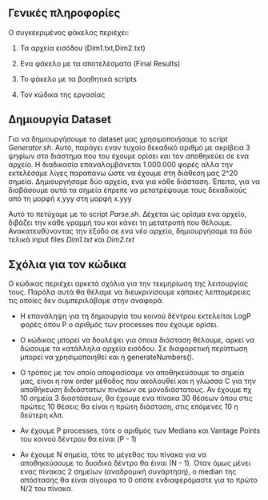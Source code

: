 ## Γενικές πληροφορίες

Ο συγκεκριμένος φάκελος περιέχει:

1. Τα αρχεία εισόδου (Dim1.txt,Dim2.txt)

2. Ενα φάκελο με τα αποτελέσματα (Final Results)

3. Το φάκελο με τα βοηθητικά scripts

4. Τον κώδικα της εργασίας

## Δημιουργία Dataset

Για να δημιουργήσουμε το dataset μας χρησιμοποιήσαμε το script *Generator.sh*. Αυτό,
παράγει εναν τυχαίο δεκαδικό αριθμό με ακρίβεια 3 ψηφίων στο διάστημα που του έχουμε ορίσει και τον αποθηκεύει σε ενα αρχείο. Η διαδικασία επαναλαμβάνεται 1.000.000 φορές αλλα την εκτελέσαμε λίγες παραπάνω ώστε να έχουμε στη διάθεση μας 2^20 σημεία. Δημιουργήσαμε δύο αρχεία, ενα για κάθε διάσταση. Έπειτα, για να διαβάσουμε αυτά τα σημεία έπρεπε να μετατρέψουμε τους δεκαδικούς από τη μορφή x,yyy στη μορφή x.yyy

Αυτό το πετύχαμε με το script *Parse.sh*. Δέχεται ώς ορίσμα ενα αρχείο, διβάζει την κάθε γραμμή του και κάνει τη μετατροπή που θέλουμε. Ανακατευθύνοντας την έξοδο σε ενα νέο αρχείο, δημιουργήσαμε τα δύο τελικά input files *Dim1.txt* και *Dim2.txt*

## Σχόλια για τον κώδικα

Ο κώδικας περιέχει αρκετά σχόλια για την τεκμηρίωση της λειτουργίας τους. Παρόλα αυτά θα θέλαμε να διευκρινίσουμε κάποιες λεπτομέρειες τις οποίες δεν συμπεριλάβαμε στην αναφορά.

* Η επανάληψη για τη δημιουργία του κοινού δέντρου εκτελείται LogP φορές όπου P ο αριθμός των processes που έχουμε ορίσει.

* Ο κώδικας μπορεί να δουλέψει για όποια διάσταση θέλουμε, αρκεί να δώσουμε τα κατάλληλα αρχεία εισόδου. Σε διαφορετική περίπτωση μπορεί να χρησιμοποιηθεί και η generateNumbers().

* Ο τρόπος με τον οποίο αποφασίσαμε να αποθηκεύσουμε τα σημεία μας, είναι η row order μέθοδος που ακολουθεί και η γλώσσα C για την αποθήκευση διδιάστατων πινάκων σε μονοδιάστατους. Αν έχουμε πχ 10 σημεία 3 διαστάσεων, θα έχουμε ενα πίνακα 30 θέσεων όπου στις πρώτες 10 θέσεις θα είναι η πρώτη διάσταση, στις επόμενες 10 η δεύτερη κλπ.

* Αν έχουμε P processes, τότε ο αριθμός των Medians και Vantage Points του κοινού δέντρου θα είναι (P - 1)

* Αν έχουμε N σημεία, τότε το μέγεθος του πίνακα για να αποθηκεύσουμε το δυαδικό δέντρο θα έιναι (Ν - 1).  Όταν όμως μένει ενας πίνακας 2 σημείων (αναδρομική συνάρτηση), ο median της απόστασης θα είναι σίγουρα το 0 οπότε ενδιαφερόμαστε για το πρώτο N/2 του πίνακα.